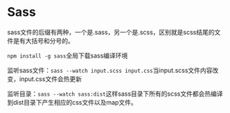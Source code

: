 # Sass

sass文件的后缀有两种，一个是.sass，另一个是.scss，区别就是scss结尾的文件是有大括号和分号的。

`npm install -g sass`全局下载sass编译环境

监听sass文件：`sass --watch input.scss input.css`当input.scss文件内容改变，input.css文件会热更新

监听目录：`sass --watch sass:dist`这样sass目录下所有的scss文件都会热编译到dist目录下产生相应的css文件以及map文件。

